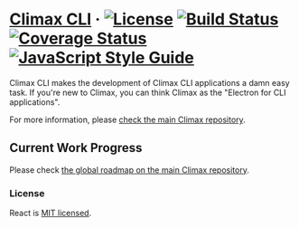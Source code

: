 # [Climax CLI][link-website] &middot; [![License][img-license]][link-license] <!-- [![npm version][img-npm]][link-npm] --> [![Build Status][img-travis]][link-travis] [![Coverage Status][img-coveralls]][link-coveralls] [![JavaScript Style Guide][img-styleguide]][link-styleguide]

Climax CLI makes the development of Climax CLI applications a damn easy task. If you're new to Climax, you can think Climax as the "Electron for CLI applications".

For more information, please [check the main Climax repository](https://github.com/climax/core#readme).

## Current Work Progress

Please check [the global roadmap on the main Climax repository](https://github.com/climax/core#current-work-progress).

### License

React is [MIT licensed](./LICENSE).

[img-coveralls]: https://img.shields.io/coveralls/github/climax/cli/master?style=flat-square
[img-license]: https://img.shields.io/badge/license-MIT-blue?style=flat-square
[img-npm]: https://img.shields.io/npm/v/climax?style=flat-square
[img-styleguide]: https://img.shields.io/badge/code_style-airbnb-brightgreen?style=flat-square
[img-travis]: https://img.shields.io/travis/com/climax/cli/master?style=flat-square
[link-cli]: https://github.com/climax/cli
[link-coveralls]: https://coveralls.io/github/climax/cli
[link-license]: https://github.com/climax/climax/blob/master/LICENSE
[link-npm]: https://www.npmjs.com/package/climax
[link-styleguide]: https://github.com/airbnb/javascript#airbnb-javascript-style-guide-
[link-travis]: https://travis-ci.com/climax/cli
[link-website]: https://climaxjs.com
